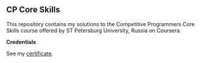 ## CP Core Skills 
This repository contains my solutions to the Competitive Programmers Core Skills course
offered by ST Petersburg University, Russia on Coursera.

**Credentials**

See my [certificate](https://johnitoo.github.io/assets/certificates/CPCoreSkills.pdf). 